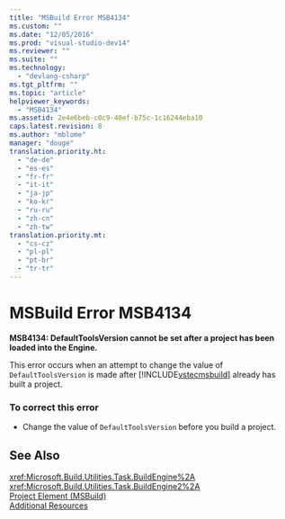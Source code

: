 ```yaml
---
title: "MSBuild Error MSB4134"
ms.custom: ""
ms.date: "12/05/2016"
ms.prod: "visual-studio-dev14"
ms.reviewer: ""
ms.suite: ""
ms.technology: 
  - "devlang-csharp"
ms.tgt_pltfrm: ""
ms.topic: "article"
helpviewer_keywords: 
  - "MSB4134"
ms.assetid: 2e4e6beb-c0c9-40ef-b75c-1c16244eba10
caps.latest.revision: 8
ms.author: "mblome"
manager: "douge"
translation.priority.ht: 
  - "de-de"
  - "es-es"
  - "fr-fr"
  - "it-it"
  - "ja-jp"
  - "ko-kr"
  - "ru-ru"
  - "zh-cn"
  - "zh-tw"
translation.priority.mt: 
  - "cs-cz"
  - "pl-pl"
  - "pt-br"
  - "tr-tr"
---
```

# MSBuild Error MSB4134
**MSB4134: DefaultToolsVersion cannot be set after a project has been loaded into the Engine.**  
  
 This error occurs when an attempt to change the value of `DefaultToolsVersion` is made after [!INCLUDE[vstecmsbuild](../extensibility/internals/includes/vstecmsbuild_md.md)] already has built a project.  
  
### To correct this error  
  
-   Change the value of `DefaultToolsVersion` before you build a project.  
  
## See Also  
 <xref:Microsoft.Build.Utilities.Task.BuildEngine%2A>   
 <xref:Microsoft.Build.Utilities.Task.BuildEngine2%2A>   
 [Project Element (MSBuild)](../msbuild/project-element--msbuild-.md)   
 [Additional Resources](../msbuild/additional-msbuild-resources.md)